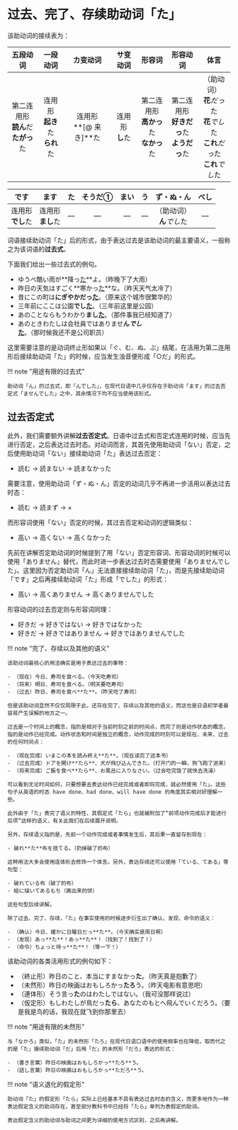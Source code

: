# 过去、完了、存续助动词「た」

该助动词的接续表为：

| 五段动词 | 一段动词 | カ变动词 | サ变动词 | 形容词 | 形容动词 | 体言 |
| :-: | :-: | :-: | :-: | :-: | :-: | :-: |
| 第二连用形 <br /> **読ん**だ <br /> **たがっ**た | 连用形 <br /> **起き**た <br /> **られ**た | 连用形 <br /> **[@ 来 き]**た | 连用形 <br /> **し**た | 第二连用形 <br /> **高かっ**た <br /> **なかっ**た | 第二连用形 <br /> **好きだっ**た <br /> **ようだっ**た | （助动词） <br /> **花***だっ*た <br /> **花***でし*た <br /> **これ***だっ*た <br /> **これ***でし*た |

| です | ます | た | そうだ① | まい | う | ず・ぬ・ん | べし |
| :-: | :-: | :-: | :-: | :-: | :-: | :-: | :-: |
| 连用形 <br /> **でし**た | 连用形 <br /> **まし**た | ― | ― | ― | ― | （助动词） <br /> **ん***でし*た | ― |

词语接续助动词「た」后的形式，由于表达过去是该助动词的最主要语义，一般称之为该词语的**过去式**。

下面我们给出一些过去式的例句。

- ゆうべ酷い雨が**降っ<u>た</u>**よ。（昨晚下了大雨）
- 昨日の天気はすごく**寒かっ<u>た</u>**な。（昨天天气太冷了）
- 昔にこの町は**にぎやかだっ<u>た</u>**。（原来这个城市很繁华的）
- 三年前にここは公園**でし<u>た</u>**。（三年前这里是公园）
- あのことならもうわかり**まし<u>た</u>**。（那件事我已经知道了）
- あのときわたしは会社員ではありませ**ん*でし*<u>た</u>**。（那时候我还不是公司职员）

这里需要注意的是动词终止形如果以「ぐ、む、ぬ、ぶ」结尾，在活用为第二连用形后接续助动词「た」的时候，应当发生浊音便形成「○だ」的形式。

!!! note "用途有限的过去式"

    助动词「ん」的过去式，即「んでした」，在现代日语中几乎仅存在于助动词「ます」的过去否定式「ませんでした」之中，其余情况下均不应当使用该形式。

## 过去否定式

此外，我们需要额外讲解**过去否定式**。日语中过去式和否定式连用的时候，应当先进行否定，之后表达过去时态。对动词而言，其首先使用助动词「ない」否定，之后使用助动词「ない」接续助动词「た」表达过去否定：

- 読む → 読まない → 読まなかった

需要注意，使用助动词「ず・ぬ・ん」否定的动词几乎不再进一步活用以表达过去时态：

- 読む → 読まず → ×

而形容词使用「ない」否定的时候，其过去否定和动词的逻辑类似：

- 高い → 高くない → 高くなかった

先前在讲解否定助动词的时候提到了用「ない」否定形容词、形容动词的时候可以使用「ありません」替代，而此时进一步表达过去时态需要使用「ありませんでした」。这里因为否定助动词「ん」无法直接接续助动词「た」，而是先接续助动词「です」之后再接续助动词「た」形成「でした」的形式：

- 高い → 高くありません → 高くありませんでした

形容动词的过去否定则与形容词同理：

- 好きだ → 好きではない → 好きではなかった
- 好きだ → 好きではありません → 好きではありませんでした

!!! note "完了、存续以及其他的语义"

    该助动词最核心的用法确实是用于表达过去的事物：
    
    - （现在）今日、寿司を食べる。（今天吃寿司）
    - （将来）明日、寿司を食べる。（明天要吃寿司）
    - （过去）昨日、寿司を食べ**た**。（昨天吃了寿司）
    
    但是该助动词显然不仅仅局限于此，还存在完了、存续以及其他的语义，而这也是日语初学者最容易产生误解的地方之一。

    过去是一个时间上的概念，指的是相对于当前时刻之前的时间点，而完了则是动作状态的概念，指的是动作已经完成。动作状态和时间是独立的概念，动作完成的时刻可以是现在、未来、过去的任何时间点：

    - （现在完成）いまこの本を読み終え**た**。（现在读完了这本书）
    - （过去完成）ドアを開け**たら**、犬が飛び込んできた。（打开门的一瞬，狗飞跑了进来）
    - （将来完成）ご飯を食べ**たら**、お風呂に入りなさい。（过会吃完饭了就快去洗澡）

    可以看到无论时间如何，只要想要去表达动作已经完成或者即将完成，就必然使用「た」。这些句子从英语的时态 have done、had done、will have done 的角度其实相对好理解一些。

    此外由于「た」表完了语义的特性，其假定式「たら」也就被附加了“前项动作完成后才能进行后项”这样的语义，有关此我们在后续展开说明。

    另外，存续语义指的是，先前一个动作完成或者事情发生后，其后果一直留存到现在：

    - 破れ**た**布を捨てる。（扔掉破了的布）

    这种用法大多会使用连体形去修饰一个体言。另外，表达存续还可以使用「ている、てある」等句型：

    - 破れている布（破了的布）
    - 絵に描いてあるもち（画出来的饼）

    这些句型后续讲解。

    除了过去、完了、存续，「た」在事实使用的时候逐步衍生出了确认、发现、命令的语义：

    - （确认）今日、確かに日曜日だっ**た**。（今天确实是周日啊）
    - （发现）あっ**た**！あっ**た**！（找到了！找到了！）
    - （命令）ちょっと待っ**た**！（等一下！）

该助动词的各类活用形式的例句如下：

- （終止形）昨日のこと、本当にすまなかっ**た**。（昨天真是抱歉了）
- （未然形）昨日の映画はおもしろかっ**たろ**う。（昨天电影有意思吧）
- （連体形）そう言っ**た**のはわたしではない。（我可没那样说过）
- （仮定形）もしわたしが鳥だっ**たら**、あなたのもとへ飛んでいくだろう。（要是我是鸟的话，我现在就飞到你那里去）

!!! note "用途有限的未然形"

    与「なかろ」类似，「た」的未然形「たろ」在现代日语口语中的使用频率也在降低，取而代之的是「た」接续助动词「だ」后用「だ」的未然形「だろ」表达的形式：

    - （書き言葉）昨日の映画はおもしろかっ**たろ**う。
    - （話し言葉）昨日の映画はおもしろかっ**ただろ**う。

!!! note "语义退化的假定形"

    助动词「た」的假定形「たら」实际上已经基本不具有表达过去时态的含义，而更多地作为一种表达假定含义的助词存在，甚至部分教科书中已经将「たら」单列为表假定的助词。

    表达假定含义的助动词与助词之间更为详细的使用方式区别，之后再讲解。

